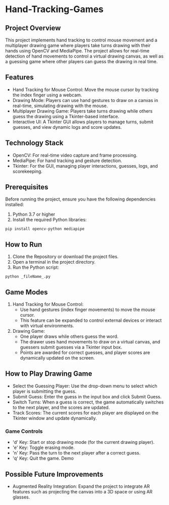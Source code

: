 # Hand-Tracking-Games

## Project Overview
This project implements hand tracking to control mouse movement and a multiplayer drawing game where players take turns drawing with their hands using OpenCV and MediaPipe. The project allows for real-time detection of hand movements to control a virtual drawing canvas, as well as a guessing game where other players can guess the drawing in real time.

## Features
- Hand Tracking for Mouse Control: Move the mouse cursor by tracking the index finger using a webcam.
- Drawing Mode: Players can use hand gestures to draw on a canvas in real-time, simulating drawing with the mouse.
- Multiplayer Drawing Game: Players take turns drawing while others guess the drawing using a Tkinter-based interface.
- Interactive UI: A Tkinter GUI allows players to manage turns, submit guesses, and view dynamic logs and score updates.

## Technology Stack
- OpenCV: For real-time video capture and frame processing.
- MediaPipe: For hand tracking and gesture detection.
- Tkinter: For the GUI, managing player interactions, guesses, logs, and scorekeeping.

## Prerequisites
Before running the project, ensure you have the following dependencies installed:
1. Python 3.7 or higher
2. Install the required Python libraries:
```
pip install opencv-python mediapipe
```

## How to Run
1. Clone the Repository or download the project files.
2. Open a terminal in the project directory.
3. Run the Python script:
```
python _fileName_.py
```
## Game Modes
1. Hand Tracking for Mouse Control:
   - Use hand gestures (index finger movements) to move the mouse cursor.
   - This feature can be expanded to control external devices or interact with virtual environments.
2. Drawing Game:
   - One player draws while others guess the word.
   - The drawer uses hand movements to draw on a virtual canvas, and guessers submit guesses via a Tkinter input box.
   - Points are awarded for correct guesses, and player scores are dynamically updated on the screen.

## How to Play Drawing Game
- Select the Guessing Player: Use the drop-down menu to select which player is submitting the guess.
- Submit Guess: Enter the guess in the input box and click Submit Guess.
- Switch Turns: When a guess is correct, the game automatically switches to the next player, and the scores are updated.
- Track Scores: The current scores for each player are displayed on the Tkinter window and update dynamically.
### Game Controls
- 'd' Key: Start or stop drawing mode (for the current drawing player).
- 'e' Key: Toggle erasing mode.
- 'n' Key: Pass the turn to the next player after a correct guess.
- 'q' Key: Quit the game.
Demo

## Possible Future Improvements
- Augmented Reality Integration: Expand the project to integrate AR features such as projecting the canvas into a 3D space or using AR glasses.
